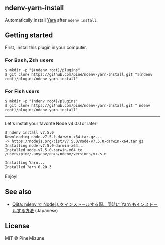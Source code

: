 ndenv-yarn-install
------------------

Automatically install [Yarn](https://github.com/yarnpkg/yarn) after `ndenv install`.

## Getting started
First, install this plugin in your computer.

### For Bash, Zsh users

```
$ mkdir -p "$(ndenv root)/plugins"
$ git clone https://github.com/pine/ndenv-yarn-install.git "$(ndenv root)/plugins/ndenv-yarn-install"
```

### For Fish users

```
$ mkdir -p "(ndenv root)/plugins"
$ git clone https://github.com/pine/ndenv-yarn-install.git "(ndenv root)/plugins/ndenv-yarn-install"
```

---

Let's install your favorite Node v4.0.0 or later!

```
$ ndenv install v7.5.0
Downloading node-v7.5.0-darwin-x64.tar.gz...
-> https://nodejs.org/dist/v7.5.0/node-v7.5.0-darwin-x64.tar.gz
Installing node-v7.5.0-darwin-x64...
Installed node-v7.5.0-darwin-x64 to /Users/pine/.anyenv/envs/ndenv/versions/v7.5.0

Installing Yarn...
Installed Yarn 0.20.3
```

Enjoy!

## See also
- [Qiita: ndenv で Node.js をインストールする際、同時に Yarn もインストールする方法](http://qiita.com/pine613/items/d758aede73e388c7b57a) (Japanese)

## License
MIT &copy; Pine Mizune
